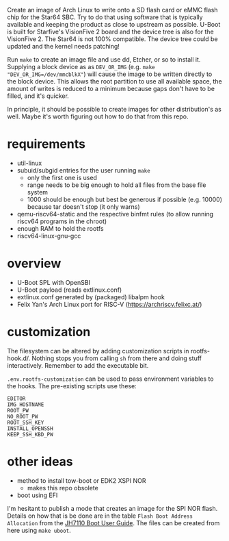 Create an image of Arch Linux to write onto a SD flash card or eMMC flash chip for the Star64 SBC.
Try to do that using software that is typically available and keeping the product as close to upstream as possible.
U-Boot is built for Starfive's VisionFive 2 board and the device tree is also for the VisionFive 2.
The Star64 is not 100% compatible. The device tree could be updated and the kernel needs patching!

Run `make` to create an image file and use dd, Etcher, or so to install it.
Supplying a block device as as `DEV_OR_IMG` (e.g. `make "DEV_OR_IMG=/dev/mmcblkX"`) will cause the image to be written directly to the block device.
This allows the root partition to use all available space, the amount of writes is reduced to a minimum because gaps don't have to be filled, and it's quicker.

In principle, it should be possible to create images for other distribution's as well. Maybe it's worth figuring out how to do that from this repo.

# requirements

- util-linux
- subuid/subgid entries for the user running `make`
  - only the first one is used
  - range needs to be big enough to hold all files from the base file system
  - 1000 should be enough but best be generous if possible (e.g. 10000) because tar doesn't stop (it only warns)
- qemu-riscv64-static and the respective binfmt rules (to allow running riscv64 programs in the chroot)
- enough RAM to hold the rootfs
- riscv64-linux-gnu-gcc

# overview

- U-Boot SPL with OpenSBI
- U-Boot payload (reads extlinux.conf)
- extlinux.conf generated by (packaged) libalpm hook
- Felix Yan's Arch Linux port for RISC-V (https://archriscv.felixc.at/)

# customization

The filesystem can be altered by adding customization scripts in rootfs-hook.d/.
Nothing stops you from calling `sh` from there and doing stuff interactively.
Remember to add the executable bit.

`.env.rootfs-customization` can be used to pass environment variables to the hooks.
The pre-existing scripts use these:

```
EDITOR
IMG_HOSTNAME
ROOT_PW
NO_ROOT_PW
ROOT_SSH_KEY
INSTALL_OPENSSH
KEEP_SSH_KBD_PW
```

# other ideas

- method to install tow-boot or EDK2 XSPI NOR
  - makes this repo obsolete
- boot using EFI

I'm hesitant to publish a mode that creates an image for the SPI NOR flash. Details on how that is be done are in the table `Flash Boot Address Allocation` from the [JH7110 Boot User Guide](https://doc-en.rvspace.org/VisionFive2/Developer_Guide/JH7110_Boot_UG.pdf). The files can be created from here using `make uboot`.
